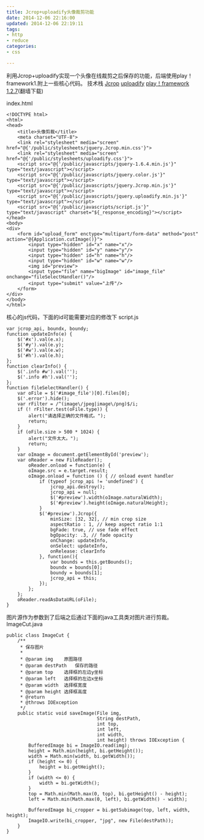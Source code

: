 ```yaml
---
title: Jcrop+uploadify头像裁剪功能
date: 2014-12-06 22:16:00
updated: 2014-12-06 22:19:11
tags: 
- http
- reduce
categories: 
- css

---
```

利用Jcrop+uploadify实现一个头像在线裁剪之后保存的功能，后端使用play！framework1.附上一些核心代码。
技术栈
[Jcrop](http://deepliquid.com/content/Jcrop_Download.html)
[uploadify](http://www.uploadify.com/download/)
[play！framework 1.2.7](http://downloads.typesafe.com/play/1.2.7/play-1.2.7.zip)(翻墙下载)


<!--more-->


index.html

    <!DOCTYPE html>
    <html>
    <head>
        <title>头像剪裁</title>
        <meta charset="UTF-8">
        <link rel="stylesheet" media="screen" href="@{'/public/stylesheets/jquery.Jcrop.min.css'}">
        <link rel="stylesheet" media="screen" href="@{'/public/stylesheets/uploadify.css'}">
        <script src="@{'/public/javascripts/jquery-1.6.4.min.js'}" type="text/javascript"></script>
        <script src="@{'/public/javascripts/jquery.color.js'}" type="text/javascript"></script>
        <script src="@{'/public/javascripts/jquery.Jcrop.min.js'}" type="text/javascript"></script>
        <script src="@{'/public/javascripts/jquery.uploadify.min.js'}" type="text/javascript"></script>
        <script src="@{'/public/javascripts/script.js'}" type="text/javascript" charset="${_response_encoding}"></script>
    </head>
    <body>
    <div>
        <form id="upload_form" enctype="multipart/form-data" method="post" action="@{Application.cutImage()}">
            <input type="hidden" id="x" name="x"/>
            <input type="hidden" id="y" name="y"/>
            <input type="hidden" id="h" name="h"/>
            <input type="hidden" id="w" name="w"/>
            <img id="preview">
            <input type="file" name="bigImage" id="image_file" onchange="fileSelectHandler()"/>
            <input type="submit" value="上传"/>
        </form>
    </div>
    </body>
    </html>

核心的js代码，下面的id可能需要对应的修改下
script.js

    var jcrop_api, boundx, boundy;
    function updateInfo(e) {
        $('#x').val(e.x);
        $('#y').val(e.y);
        $('#w').val(e.w);
        $('#h').val(e.h);
    };
    function clearInfo() {
        $('.info #w').val('');
        $('.info #h').val('');
    };
    function fileSelectHandler() {
        var oFile = $('#image_file')[0].files[0];
        $('.error').hide();
        var rFilter = /^(image\/jpeg|image\/png)$/i;
        if (! rFilter.test(oFile.type)) {
            alert("请选择正确的文件格式。");
            return;
        }
        if (oFile.size > 500 * 1024) {
            alert("文件太大。");
            return;
        }
        var oImage = document.getElementById('preview');
        var oReader = new FileReader();
            oReader.onload = function(e) {
            oImage.src = e.target.result;
            oImage.onload = function () { // onload event handler
                if (typeof jcrop_api != 'undefined') {
                    jcrop_api.destroy();
                    jcrop_api = null;
                    $('#preview').width(oImage.naturalWidth);
                    $('#preview').height(oImage.naturalHeight);
                }
                $('#preview').Jcrop({
                    minSize: [32, 32], // min crop size
                    aspectRatio : 1, // keep aspect ratio 1:1
                    bgFade: true, // use fade effect
                    bgOpacity: .3, // fade opacity
                    onChange: updateInfo,
                    onSelect: updateInfo,
                    onRelease: clearInfo
                }, function(){
                    var bounds = this.getBounds();
                    boundx = bounds[0];
                    boundy = bounds[1];
                    jcrop_api = this;
                });
            };
        };
        oReader.readAsDataURL(oFile);
    }

图片源作为参数到了后端之后通过下面的java工具类对图片进行剪裁。
ImageCut.java

    public class ImageCut {
        /**
         * 保存图片
         *
         * @param img    原图路径
         * @param destPath   保存的路径
         * @param top    选择框的左边y坐标
         * @param left   选择框的左边x坐标
         * @param width  选择框宽度
         * @param height 选择框高度
         * @return
         * @throws IOException
         */
        public static void saveImage(File img,
                                     String destPath,
                                     int top,
                                     int left,
                                     int width,
                                     int height) throws IOException {
            BufferedImage bi = ImageIO.read(img);
            height = Math.min(height, bi.getHeight());
            width = Math.min(width, bi.getWidth());
            if (height <= 0) {
                height = bi.getHeight();
            }
            if (width <= 0) {
                width = bi.getWidth();
            }
            top = Math.min(Math.max(0, top), bi.getHeight() - height);
            left = Math.min(Math.max(0, left), bi.getWidth() - width);
    
            BufferedImage bi_cropper = bi.getSubimage(top, left, width, height);
            ImageIO.write(bi_cropper, "jpg", new File(destPath));
        }
    }